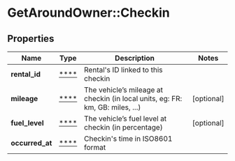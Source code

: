 # GetAroundOwner::Checkin

## Properties
Name | Type | Description | Notes
------------ | ------------- | ------------- | -------------
**rental_id** | [****](.md) | Rental&#x27;s ID linked to this checkin | 
**mileage** | [****](.md) | The vehicle’s mileage at checkin (in local units, eg: FR: km, GB: miles, ...) | [optional] 
**fuel_level** | [****](.md) | The vehicle’s fuel level at checkin (in percentage) | [optional] 
**occurred_at** | [****](.md) | Checkin&#x27;s time in ISO8601 format | 


